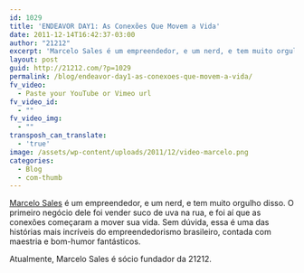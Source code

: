 ```yaml
---
id: 1029
title: 'ENDEAVOR DAY1: As Conexões Que Movem a Vida'
date: 2011-12-14T16:42:37-03:00
author: "21212"
excerpt: 'Marcelo Sales é um empreendedor, e um nerd, e tem muito orgulho disso. O primeiro negócio dele foi vender suco de uva na rua, e foi aí que as conexões começaram a mover sua vida. '
layout: post
guid: http://21212.com/?p=1029
permalink: /blog/endeavor-day1-as-conexoes-que-movem-a-vida/
fv_video:
  - Paste your YouTube or Vimeo url
fv_video_id:
  - ""
fv_video_img:
  - ""
transposh_can_translate:
  - 'true'
image: /assets/wp-content/uploads/2011/12/video-marcelo.png
categories:
  - Blog
  - com-thumb
---
```

<a href="/team/marcelo-sales/" target="_blank">Marcelo Sales</a> é um empreendedor, e um nerd, e tem muito orgulho disso. O primeiro negócio dele foi vender suco de uva na rua, e foi aí que as conexões começaram a mover sua vida. Sem dúvida, essa é uma das histórias mais incríveis do empreendedorismo brasileiro, contada com maestria e bom-humor fantásticos.

Atualmente, Marcelo Sales é sócio fundador da 21212.

&nbsp;